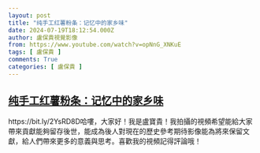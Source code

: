 ```yaml
---
layout: post
title: "纯手工红薯粉条：记忆中的家乡味"
date: 2024-07-19T18:12:54.000Z
author: 盧保貴視覺影像
from: https://www.youtube.com/watch?v=opNnG_XNKuE
tags: [ 盧保貴 ]
comments: True
categories: [ 盧保貴 ]
---
```

<!--1721412774000-->
[纯手工红薯粉条：记忆中的家乡味](https://www.youtube.com/watch?v=opNnG_XNKuE)
------

<div>
https://bit.ly/2YsRD8D哈嘍，大家好！我是盧寶貴！我拍攝的視頻希望能給大家帶來貢獻能夠留存後世，能成為後人對現在的歷史參考期待影像能為將來保留文獻，給人們帶來更多的意義與思考。喜歡我的視頻記得評論哦！
</div>
